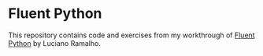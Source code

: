 # Fluent Python

This repository contains code and exercises from my workthrough of [Fluent
Python](http://shop.oreilly.com/product/0636920032519.do) by Luciano Ramalho.
